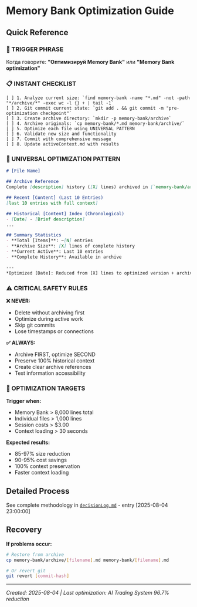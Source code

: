 # Memory Bank Optimization Guide

## Quick Reference

### **🚨 TRIGGER PHRASE**
Когда говорите: **"Оптимизируй Memory Bank"** или **"Memory Bank optimization"**

### **📋 INSTANT CHECKLIST**
```
[ ] 1. Analyze current size: `find memory-bank -name "*.md" -not -path "*/archive/*" -exec wc -l {} + | tail -1`
[ ] 2. Git commit current state: `git add . && git commit -m "pre-optimization checkpoint"`
[ ] 3. Create archive directory: `mkdir -p memory-bank/archive`
[ ] 4. Archive originals: `cp memory-bank/*.md memory-bank/archive/`
[ ] 5. Optimize each file using UNIVERSAL PATTERN
[ ] 6. Validate new size and functionality
[ ] 7. Commit with comprehensive message
[ ] 8. Update activeContext.md with results
```

### **🎯 UNIVERSAL OPTIMIZATION PATTERN**
```markdown
# [File Name]

## Archive Reference
Complete [description] history ([X] lines) archived in [`memory-bank/archive/[filename].md`](memory-bank/archive/[filename].md).

## Recent [Content] (Last 10 Entries)
[last 10 entries with full context]

## Historical [Content] Index (Chronological)
- [Date] - [Brief description]
...

## Summary Statistics
- **Total [Items]**: ~[N] entries
- **Archive Size**: [X] lines of complete history  
- **Current Active**: Last 10 entries
- **Complete History**: Available in archive

---
*Optimized [Date]: Reduced from [X] lines to optimized version + archive reference*
```

### **⚠️ CRITICAL SAFETY RULES**

**❌ NEVER:**
- Delete without archiving first
- Optimize during active work
- Skip git commits
- Lose timestamps or connections

**✅ ALWAYS:**
- Archive FIRST, optimize SECOND
- Preserve 100% historical context
- Create clear archive references
- Test information accessibility

### **🎯 OPTIMIZATION TARGETS**

**Trigger when:**
- Memory Bank > 8,000 lines total
- Individual files > 1,000 lines  
- Session costs > $3.00
- Context loading > 30 seconds

**Expected results:**
- 85-97% size reduction
- 90-95% cost savings
- 100% context preservation
- Faster context loading

## Detailed Process

See complete methodology in [`decisionLog.md`](memory-bank/decisionLog.md) - entry [2025-08-04 23:00:00]

## Recovery

**If problems occur:**
```bash
# Restore from archive
cp memory-bank/archive/[filename].md memory-bank/[filename].md

# Or revert git
git revert [commit-hash]
```

---
*Created: 2025-08-04 | Last optimization: AI Trading System 96.7% reduction*